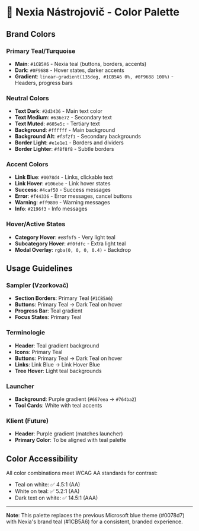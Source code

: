 # 🎨 Nexia Nástrojovič - Color Palette

## Brand Colors

### Primary Teal/Turquoise
- **Main**: `#1CB5A6` - Nexia teal (buttons, borders, accents)
- **Dark**: `#0F9688` - Hover states, darker accents
- **Gradient**: `linear-gradient(135deg, #1CB5A6 0%, #0F9688 100%)` - Headers, progress bars

### Neutral Colors
- **Text Dark**: `#2d3436` - Main text color
- **Text Medium**: `#636e72` - Secondary text
- **Text Muted**: `#605e5c` - Tertiary text
- **Background**: `#ffffff` - Main background
- **Background Alt**: `#f3f2f1` - Secondary backgrounds
- **Border Light**: `#e1e1e1` - Borders and dividers
- **Border Lighter**: `#f8f8f8` - Subtle borders

### Accent Colors
- **Link Blue**: `#0078d4` - Links, clickable text
- **Link Hover**: `#106ebe` - Link hover states
- **Success**: `#4caf50` - Success messages
- **Error**: `#f44336` - Error messages, cancel buttons
- **Warning**: `#ff9800` - Warning messages
- **Info**: `#2196f3` - Info messages

### Hover/Active States
- **Category Hover**: `#e8f6f5` - Very light teal
- **Subcategory Hover**: `#f0fdfc` - Extra light teal
- **Modal Overlay**: `rgba(0, 0, 0, 0.4)` - Backdrop

## Usage Guidelines

### Sampler (Vzorkovač)
- **Section Borders**: Primary Teal (`#1CB5A6`)
- **Buttons**: Primary Teal → Dark Teal on hover
- **Progress Bar**: Teal gradient
- **Focus States**: Primary Teal

### Terminologie
- **Header**: Teal gradient background
- **Icons**: Primary Teal
- **Buttons**: Primary Teal → Dark Teal on hover
- **Links**: Link Blue → Link Hover Blue
- **Tree Hover**: Light teal backgrounds

### Launcher
- **Background**: Purple gradient (`#667eea` → `#764ba2`)
- **Tool Cards**: White with teal accents

### Klient (Future)
- **Header**: Purple gradient (matches launcher)
- **Primary Color**: To be aligned with teal palette

## Color Accessibility

All color combinations meet WCAG AA standards for contrast:
- Teal on white: ✅ 4.5:1 (AA)
- White on teal: ✅ 5.2:1 (AA)
- Dark text on white: ✅ 14.5:1 (AAA)

---

**Note**: This palette replaces the previous Microsoft blue theme (#0078d7) with Nexia's brand teal (#1CB5A6) for a consistent, branded experience.
